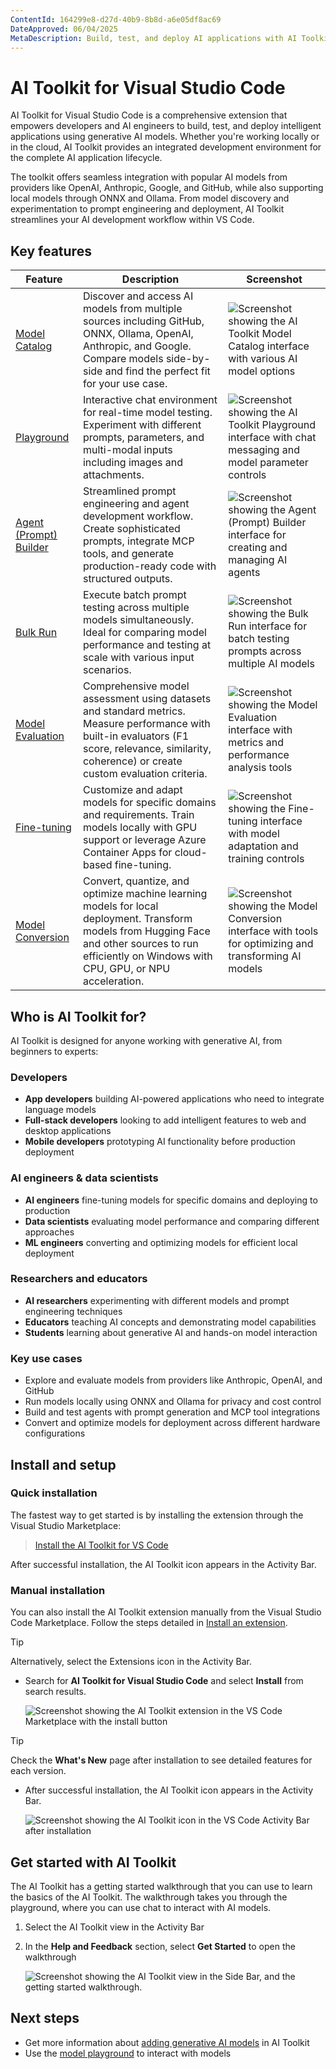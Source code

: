 ```yaml
---
ContentId: 164299e8-d27d-40b9-8b8d-a6e05df8ac69
DateApproved: 06/04/2025
MetaDescription: Build, test, and deploy AI applications with AI Toolkit for Visual Studio Code. Features model playground, prompt engineering, batch evaluation, fine-tuning, and multi-modal support for LLMs and SLMs.
---
```

# AI Toolkit for Visual Studio Code

AI Toolkit for Visual Studio Code is a comprehensive extension that empowers developers and AI engineers to build, test, and deploy intelligent applications using generative AI models. Whether you're working locally or in the cloud, AI Toolkit provides an integrated development environment for the complete AI application lifecycle.

The toolkit offers seamless integration with popular AI models from providers like OpenAI, Anthropic, Google, and GitHub, while also supporting local models through ONNX and Ollama. From model discovery and experimentation to prompt engineering and deployment, AI Toolkit streamlines your AI development workflow within VS Code.

## Key features

| Feature | Description | Screenshot |
|---------|-------------|------------|
| [Model Catalog](/docs/intelligentapps/models.md) | Discover and access AI models from multiple sources including GitHub, ONNX, Ollama, OpenAI, Anthropic, and Google. Compare models side-by-side and find the perfect fit for your use case. | ![Screenshot showing the AI Toolkit Model Catalog interface with various AI model options](./images/overview/catalog.png) |
| [Playground](/docs/intelligentapps/playground.md) | Interactive chat environment for real-time model testing. Experiment with different prompts, parameters, and multi-modal inputs including images and attachments. | ![Screenshot showing the AI Toolkit Playground interface with chat messaging and model parameter controls](./images/overview/playground.png) |
| [Agent (Prompt) Builder](/docs/intelligentapps/agentbuilder) | Streamlined prompt engineering and agent development workflow. Create sophisticated prompts, integrate MCP tools, and generate production-ready code with structured outputs. | ![Screenshot showing the Agent (Prompt) Builder interface for creating and managing AI agents](./images/overview/agent_builder.png) |
| [Bulk Run](/docs/intelligentapps/bulkrun) | Execute batch prompt testing across multiple models simultaneously. Ideal for comparing model performance and testing at scale with various input scenarios. | ![Screenshot showing the Bulk Run interface for batch testing prompts across multiple AI models](./images/overview/bulk_run.png) |
| [Model Evaluation](/docs/intelligentapps/evaluation) | Comprehensive model assessment using datasets and standard metrics. Measure performance with built-in evaluators (F1 score, relevance, similarity, coherence) or create custom evaluation criteria. | ![Screenshot showing the Model Evaluation interface with metrics and performance analysis tools](./images/overview/eval.png) |
| [Fine-tuning](/docs/intelligentapps/finetune) | Customize and adapt models for specific domains and requirements. Train models locally with GPU support or leverage Azure Container Apps for cloud-based fine-tuning. | ![Screenshot showing the Fine-tuning interface with model adaptation and training controls](./images/overview/fine-tune.png) |
| [Model Conversion](/docs/intelligentapps/modelconversion) | Convert, quantize, and optimize machine learning models for local deployment. Transform models from Hugging Face and other sources to run efficiently on Windows with CPU, GPU, or NPU acceleration. | ![Screenshot showing the Model Conversion interface with tools for optimizing and transforming AI models](./images/overview/conversion.png) |

## Who is AI Toolkit for?

AI Toolkit is designed for anyone working with generative AI, from beginners to experts:

### Developers
* **App developers** building AI-powered applications who need to integrate language models
* **Full-stack developers** looking to add intelligent features to web and desktop applications
* **Mobile developers** prototyping AI functionality before production deployment

### AI engineers & data scientists
* **AI engineers** fine-tuning models for specific domains and deploying to production
* **Data scientists** evaluating model performance and comparing different approaches
* **ML engineers** converting and optimizing models for efficient local deployment

### Researchers and educators
* **AI researchers** experimenting with different models and prompt engineering techniques
* **Educators** teaching AI concepts and demonstrating model capabilities
* **Students** learning about generative AI and hands-on model interaction

### Key use cases
* Explore and evaluate models from providers like Anthropic, OpenAI, and GitHub
* Run models locally using ONNX and Ollama for privacy and cost control
* Build and test agents with prompt generation and MCP tool integrations
* Convert and optimize models for deployment across different hardware configurations

## Install and setup

### Quick installation
The fastest way to get started is by installing the extension through the Visual Studio Marketplace:

> <a class="install-extension-btn" href="vscode:extension/ms-windows-ai-studio.windows-ai-studio">Install the AI Toolkit for VS Code</a>

After successful installation, the AI Toolkit icon appears in the Activity Bar.


### Manual installation

You can also install the AI Toolkit extension manually from the Visual Studio Code Marketplace. Follow the steps detailed in [Install an extension](/docs/configure/extensions/extension-marketplace#_install-an-extension).

> [!TIP]
   Alternatively, select the Extensions icon in the Activity Bar.

* Search for **AI Toolkit for Visual Studio Code** and select **Install** from search results.

   ![Screenshot showing the AI Toolkit extension in the VS Code Marketplace with the install button](./images/overview/install_2.png)

> [!TIP]
> Check the **What's New** page after installation to see detailed features for each version.
* After successful installation, the AI Toolkit icon appears in the Activity Bar.

   ![Screenshot showing the AI Toolkit icon in the VS Code Activity Bar after installation](./images/overview/install_4.png)

## Get started with AI Toolkit

The AI Toolkit has a getting started walkthrough that you can use to learn the basics of the AI Toolkit. The walkthrough takes you through the playground, where you can use chat to interact with AI models.

1. Select the AI Toolkit view in the Activity Bar

1. In the **Help and Feedback** section, select **Get Started** to open the walkthrough

    ![Screenshot showing the AI Toolkit view in the Side Bar, and the getting started walkthrough.](./images/overview/get_started.png)

## Next steps

- Get more information about [adding generative AI models](/docs/intelligentapps/models.md) in AI Toolkit
- Use the [model playground](/docs/intelligentapps/playground.md) to interact with models
